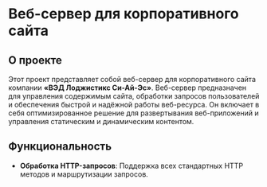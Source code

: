 # Веб-сервер для корпоративного сайта

## О проекте

Этот проект представляет собой веб-сервер для корпоративного сайта компании **«ВЭД Лоджистикс Си-Ай-Эс»**. Веб-сервер предназначен для управления содержимым сайта, обработки запросов пользователей и обеспечения быстрой и надёжной работы веб-ресурса. Он включает в себя оптимизированное решение для развертывания веб-приложений и управления статическим и динамическим контентом.

## Функциональность

- **Обработка HTTP-запросов**: Поддержка всех стандартных HTTP методов и маршрутизации запросов.


